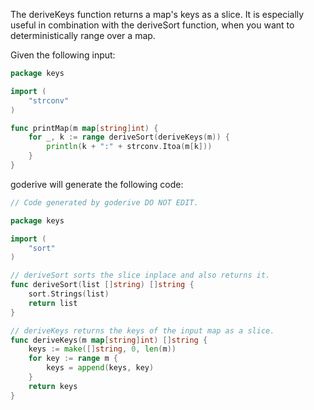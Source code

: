 The deriveKeys function returns a map's keys as a slice.
It is especially useful in combination with the deriveSort function, when you want to deterministically range over a map.

Given the following input:

```go
package keys

import (
	"strconv"
)

func printMap(m map[string]int) {
	for _, k := range deriveSort(deriveKeys(m)) {
		println(k + ":" + strconv.Itoa(m[k]))
	}
}
```

goderive will generate the following code:

```go
// Code generated by goderive DO NOT EDIT.

package keys

import (
	"sort"
)

// deriveSort sorts the slice inplace and also returns it.
func deriveSort(list []string) []string {
	sort.Strings(list)
	return list
}

// deriveKeys returns the keys of the input map as a slice.
func deriveKeys(m map[string]int) []string {
	keys := make([]string, 0, len(m))
	for key := range m {
		keys = append(keys, key)
	}
	return keys
}
```